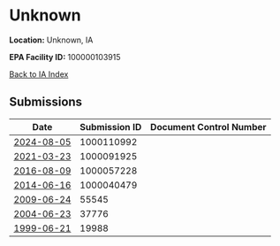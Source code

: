 # Unknown

**Location:** Unknown, IA

**EPA Facility ID:** 100000103915

[Back to IA Index](../../index.md)

## Submissions

| Date | Submission ID | Document Control Number |
|------|--------------|-------------------------|
| [2024-08-05](submissions/1000110992.md) | 1000110992 |  |
| [2021-03-23](submissions/1000091925.md) | 1000091925 |  |
| [2016-08-09](submissions/1000057228.md) | 1000057228 |  |
| [2014-06-16](submissions/1000040479.md) | 1000040479 |  |
| [2009-06-24](submissions/55545.md) | 55545 |  |
| [2004-06-23](submissions/37776.md) | 37776 |  |
| [1999-06-21](submissions/19988.md) | 19988 |  |

